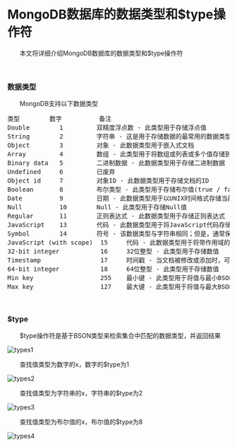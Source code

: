 # MongoDB数据库的数据类型和$type操作符

&emsp;&emsp;本文将详细介绍MongoDB数据库的数据类型和$type操作符

&nbsp;

### 数据类型

&emsp;&emsp;MongoDB支持以下数据类型

<div>
<pre>类型        数字          备注
Double        1         双精度浮点数 - 此类型用于存储浮点值
String        2         字符串 - 这是用于存储数据的最常用的数据类型。MongoDB中的字符串必须为UTF-8
Object        3         对象 - 此数据类型用于嵌入式文档
Array         4         数组 - 此类型用于将数组或列表或多个值存储到一个键中
Binary data   5         二进制数据 - 此数据类型用于存储二进制数据
Undefined     6         已废弃
Object id     7         对象ID - 此数据类型用于存储文档的ID
Boolean       8         布尔类型 - 此类型用于存储布尔值(true / false)值
Date          9         日期 - 此数据类型用于以UNIX时间格式存储当前日期或时间。可以通过创建日期对象并将日，月，年的日期进行指定自己需要的日期时间
Null          10        Null - 此类型用于存储Null值
Regular       11        正则表达式 - 此数据类型用于存储正则表达式
JavaScript    13        代码 - 此数据类型用于将JavaScript代码存储到文档中
Symbol        14        符号 - 该数据类型与字符串相同；但是，通常保留用于使用特定符号类型的语言
JavaScript (with scope)  15     代码 - 此数据类型用于将带作用域的JavaScript代码存储到文档中
32-bit integer           16     32位整型 - 此类型用于存储数值
Timestamp                17     时间戳 - 当文档被修改或添加时，可以方便地进行录制
64-bit integer           18     64位整型 - 此类型用于存储数值
Min key                  255    最小键 - 此类型用于将值与最小BSON元素进行比较    
Max key                  127    最大键 - 此类型用于将值与最大BSON元素进行比较</pre>
</div>

&nbsp;

### $type

&emsp;&emsp;$type操作符是基于BSON类型来检索集合中匹配的数据类型，并返回结果


![types1](https://pic.xiaohuochai.site/blog/mongo_types1.png)


&emsp;&emsp;查找值类型为数字的x，数字的$type为1


![types2](https://pic.xiaohuochai.site/blog/mongo_types2.png)


&emsp;&emsp;查找值类型为字符串的x，字符串的$type为2


![types3](https://pic.xiaohuochai.site/blog/mongo_types3.png)


&emsp;&emsp;查找值类型为布尔值的x，布尔值的$type为8


![types4](https://pic.xiaohuochai.site/blog/mongo_types4.png)


